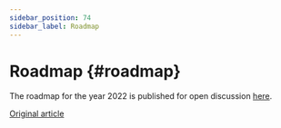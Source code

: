 ```yaml
---
sidebar_position: 74
sidebar_label: Roadmap
---
```


# Roadmap {#roadmap}

The roadmap for the year 2022 is published for open discussion [here](https://github.com/ClickHouse/ClickHouse/issues/32513).

[Original article](https://clickhouse.com/docs/en/roadmap/)

